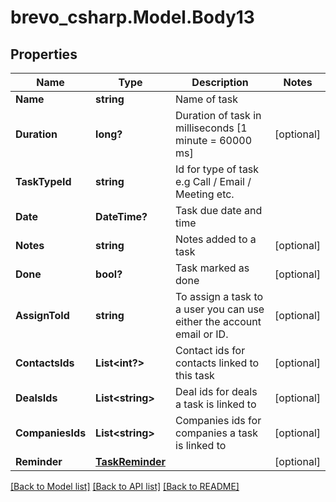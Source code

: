 # brevo_csharp.Model.Body13
## Properties

Name | Type | Description | Notes
------------ | ------------- | ------------- | -------------
**Name** | **string** | Name of task | 
**Duration** | **long?** | Duration of task in milliseconds [1 minute &#x3D; 60000 ms] | [optional] 
**TaskTypeId** | **string** | Id for type of task e.g Call / Email / Meeting etc. | 
**Date** | **DateTime?** | Task due date and time | 
**Notes** | **string** | Notes added to a task | [optional] 
**Done** | **bool?** | Task marked as done | [optional] 
**AssignToId** | **string** | To assign a task to a user you can use either the account email or ID. | [optional] 
**ContactsIds** | **List&lt;int?&gt;** | Contact ids for contacts linked to this task | [optional] 
**DealsIds** | **List&lt;string&gt;** | Deal ids for deals a task is linked to | [optional] 
**CompaniesIds** | **List&lt;string&gt;** | Companies ids for companies a task is linked to | [optional] 
**Reminder** | [**TaskReminder**](TaskReminder.md) |  | [optional] 

[[Back to Model list]](../README.md#documentation-for-models) [[Back to API list]](../README.md#documentation-for-api-endpoints) [[Back to README]](../README.md)

